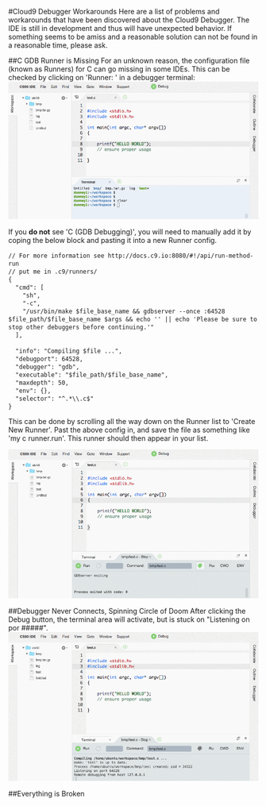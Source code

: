 #Cloud9 Debugger Workarounds
Here are a list of problems and workarounds that have been discovered about the Cloud9 Debugger. The IDE is still in development and thus will have unexpected behavior. If something seems to be amiss and a reasonable solution can not be found in a reasonable time, please ask. 

##C GDB Runner is Missing
For an unknown reason, the configuration file (known as Runners) for C can go missing in some IDEs. This can be checked by clicking on 'Runner: ' in a debugger terminal:
![Finding the Runner](images/runner-find.gif)

If you **do not** see 'C (GDB Debugging)', you will need to manually add it by coping the below block and pasting it into a new Runner config. 

```
// For more information see http://docs.c9.io:8080/#!/api/run-method-run
// put me in .c9/runners/
{
  "cmd": [
    "sh",
    "-c",
    "/usr/bin/make $file_base_name && gdbserver --once :64528 $file_path/$file_base_name $args && echo '' || echo 'Please be sure to stop other debuggers before continuing.'"
  ],

  "info": "Compiling $file ...",
  "debugport": 64528,
  "debugger": "gdb",
  "executable": "$file_path/$file_base_name",
  "maxdepth": 50,
  "env": {},
  "selector": "^.*\\.c$"
}
```

This can be done by scrolling all the way down on the Runner list to 'Create New Runner'. Past the above config in, and save the file as something like 'my c runner.run'. This runner should then appear in your list. 

![Adding a new runner](images/new-runner.gif)


##Debugger Never Connects, Spinning Circle of Doom
After clicking the Debug button, the terminal area will activate, but is stuck on "Listening on por #####".
![Debugger is Stuck](images/debug-stall.gif)

##Everything is Broken
